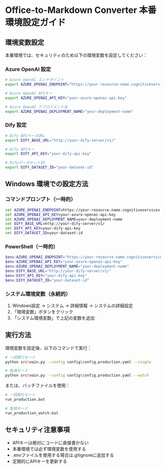 # Office-to-Markdown Converter 本番環境設定ガイド

## 環境変数設定

本番環境では、セキュリティのため以下の環境変数を設定してください：

### Azure OpenAI 設定
```bash
# Azure OpenAI エンドポイント
export AZURE_OPENAI_ENDPOINT="https://your-resource-name.cognitiveservices.azure.com"

# Azure OpenAI APIキー
export AZURE_OPENAI_API_KEY="your-azure-openai-api-key"

# Azure OpenAI デプロイメント名
export AZURE_OPENAI_DEPLOYMENT_NAME="your-deployment-name"
```

### Dify 設定
```bash
# Dify APIベースURL
export DIFY_BASE_URL="http://your-dify-server/v1/"

# Dify APIキー
export DIFY_API_KEY="your-dify-api-key"

# DifyデータセットID
export DIFY_DATASET_ID="your-dataset-id"
```

## Windows 環境での設定方法

### コマンドプロンプト（一時的）
```cmd
set AZURE_OPENAI_ENDPOINT=https://your-resource-name.cognitiveservices.azure.com
set AZURE_OPENAI_API_KEY=your-azure-openai-api-key
set AZURE_OPENAI_DEPLOYMENT_NAME=your-deployment-name
set DIFY_BASE_URL=http://your-dify-server/v1/
set DIFY_API_KEY=your-dify-api-key
set DIFY_DATASET_ID=your-dataset-id
```

### PowerShell（一時的）
```powershell
$env:AZURE_OPENAI_ENDPOINT="https://your-resource-name.cognitiveservices.azure.com"
$env:AZURE_OPENAI_API_KEY="your-azure-openai-api-key"
$env:AZURE_OPENAI_DEPLOYMENT_NAME="your-deployment-name"
$env:DIFY_BASE_URL="http://your-dify-server/v1/"
$env:DIFY_API_KEY="your-dify-api-key"
$env:DIFY_DATASET_ID="your-dataset-id"
```

### システム環境変数（永続的）
1. Windows設定 → システム → 詳細情報 → システムの詳細設定
2. 「環境変数」ボタンをクリック
3. 「システム環境変数」で上記の変数を追加

## 実行方法

環境変数を設定後、以下のコマンドで実行：

```bash
# 一回実行モード
python src\main.py --config config\config.production.yaml --single

# 監視モード
python src\main.py --config config\config.production.yaml --watch
```

または、バッチファイルを使用：

```bash
# 一回実行モード
run_production.bat

# 監視モード
run_production_watch.bat
```

## セキュリティ注意事項

- APIキーは絶対にコードに直接書かない
- 本番環境では必ず環境変数を使用する
- .envファイルを使用する場合は.gitignoreに追加する
- 定期的にAPIキーを更新する